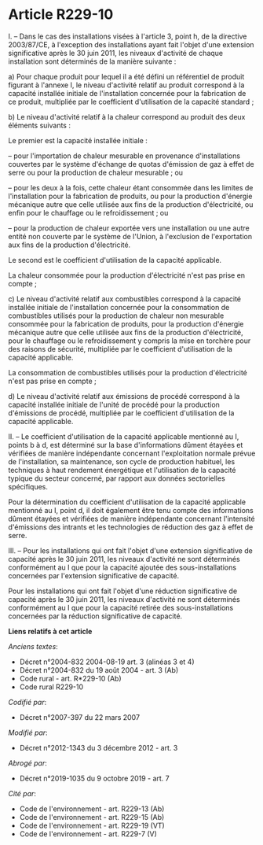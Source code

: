 # Article R229-10

I. – Dans le cas des installations visées à l'article 3, point h, de la directive 2003/87/CE, à l'exception des installations
ayant fait l'objet d'une extension significative après le 30 juin 2011, les niveaux d'activité de chaque installation sont
déterminés de la manière suivante :

a) Pour chaque produit pour lequel il a été défini un référentiel de produit figurant à l'annexe I, le niveau d'activité
relatif au produit correspond à la capacité installée initiale de l'installation concernée pour la fabrication de ce produit,
multipliée par le coefficient d'utilisation de la capacité standard ;

b) Le niveau d'activité relatif à la chaleur correspond au produit des deux éléments suivants :

Le premier est la capacité installée initiale :

– pour l'importation de chaleur mesurable en provenance d'installations couvertes par le système d'échange de quotas
d'émission de gaz à effet de serre ou pour la production de chaleur mesurable ; ou

– pour les deux à la fois, cette chaleur étant consommée dans les limites de l'installation pour la fabrication de produits,
ou pour la production d'énergie mécanique autre que celle utilisée aux fins de la production d'électricité, ou enfin pour le
chauffage ou le refroidissement ; ou

– pour la production de chaleur exportée vers une installation ou une autre entité non couverte par le système de l'Union, à
l'exclusion de l'exportation aux fins de la production d'électricité.

Le second est le coefficient d'utilisation de la capacité applicable.

La chaleur consommée pour la production d'électricité n'est pas prise en compte ;

c) Le niveau d'activité relatif aux combustibles correspond à la capacité installée initiale de l'installation concernée pour
la consommation de combustibles utilisés pour la production de chaleur non mesurable consommée pour la fabrication de
produits, pour la production d'énergie mécanique autre que celle utilisée aux fins de la production d'électricité, pour le
chauffage ou le refroidissement y compris la mise en torchère pour des raisons de sécurité, multipliée par le coefficient
d'utilisation de la capacité applicable.

La consommation de combustibles utilisés pour la production d'électricité n'est pas prise en compte ;

d) Le niveau d'activité relatif aux émissions de procédé correspond à la capacité installée initiale de l'unité de procédé
pour la production d'émissions de procédé, multipliée par le coefficient d'utilisation de la capacité applicable.

II. – Le coefficient d'utilisation de la capacité applicable mentionné au I, points b à d, est déterminé sur la base
d'informations dûment étayées et vérifiées de manière indépendante concernant l'exploitation normale prévue de
l'installation, sa maintenance, son cycle de production habituel, les techniques à haut rendement énergétique et
l'utilisation de la capacité typique du secteur concerné, par rapport aux données sectorielles spécifiques.

Pour la détermination du coefficient d'utilisation de la capacité applicable mentionné au I, point d, il doit également être
tenu compte des informations dûment étayées et vérifiées de manière indépendante concernant l'intensité d'émissions des
intrants et les technologies de réduction des gaz à effet de serre.

III. – Pour les installations qui ont fait l'objet d'une extension significative de capacité après le 30 juin 2011, les
niveaux d'activité ne sont déterminés conformément au I que pour la capacité ajoutée des sous-installations concernées par
l'extension significative de capacité.

Pour les installations qui ont fait l'objet d'une réduction significative de capacité après le 30 juin 2011, les niveaux
d'activité ne sont déterminés conformément au I que pour la capacité retirée des sous-installations concernées par la
réduction significative de capacité.

**Liens relatifs à cet article**

_Anciens textes_:

  - Décret n°2004-832 2004-08-19 art. 3 (alinéas 3 et 4)
  - Décret n°2004-832 du 19 août 2004 - art. 3 (Ab)
  - Code rural - art. R*229-10 (Ab)
  - Code rural R229-10

_Codifié par_:

  - Décret n°2007-397 du 22 mars 2007

_Modifié par_:

  - Décret n°2012-1343 du 3 décembre 2012 - art. 3

_Abrogé par_:

  - Décret n°2019-1035 du 9 octobre 2019 - art. 7

_Cité par_:

  - Code de l'environnement - art. R229-13 (Ab)
  - Code de l'environnement - art. R229-15 (Ab)
  - Code de l'environnement - art. R229-19 (VT)
  - Code de l'environnement - art. R229-7 (V)
